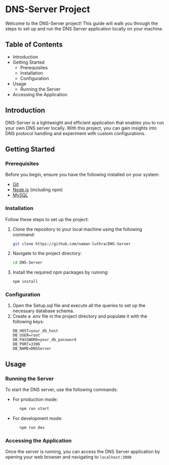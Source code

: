 # DNS-Server Project

Welcome to the DNS-Server project! This guide will walk you through the steps to set up and run the DNS Server application locally on your machine.

## Table of Contents

- Introduction
- Getting Started
  - Prerequisites
  - Installation
  - Configuration
- Usage
  - Running the Server
- Accessing the Application

## Introduction

DNS-Server is a lightweight and efficient application that enables you to run your own DNS server locally. With this project, you can gain insights into DNS protocol handling and experiment with custom configurations.

## Getting Started

### Prerequisites

Before you begin, ensure you have the following installed on your system:

- [Git](https://git-scm.com/)
- [Node.js](https://nodejs.org/) (including npm)
- [MySQL](https://www.mysql.com/)

### Installation

Follow these steps to set up the project:

1. Clone the repository to your local machine using the following command:
   ```sh
   git clone https://github.com/naman-luthra/DNS-Server
2. Navigate to the project directory:
   ```sh
   cd DNS-Server
3. Install the required npm packages by running:
   ```sh
   npm install

### Configuration

1. Open the Setup.sql file and execute all the queries to set up the necessary database schema.
2. Create a .env file in the project directory and populate it with the following keys:
   ```
   DB_HOST=your_db_host
   DB_USER=root
   DB_PASSWORD=your_db_password
   DB_PORT=3306
   DB_NAME=DNSServer
   ```
## Usage

### Running the Server

To start the DNS server, use the following commands:

- For production mode:
  ```sh
     npm run start
- For development mode:
  ```sh
     npm run dev

### Accessing the Application

Once the server is running, you can access the DNS Server application by opening your web browser and navigating to `localhost:3000`
